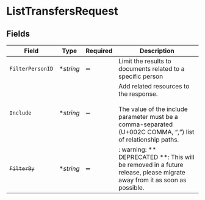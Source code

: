 # ListTransfersRequest


## Fields

| Field                                                                                                                                                  | Type                                                                                                                                                   | Required                                                                                                                                               | Description                                                                                                                                            |
| ------------------------------------------------------------------------------------------------------------------------------------------------------ | ------------------------------------------------------------------------------------------------------------------------------------------------------ | ------------------------------------------------------------------------------------------------------------------------------------------------------ | ------------------------------------------------------------------------------------------------------------------------------------------------------ |
| `FilterPersonID`                                                                                                                                       | **string*                                                                                                                                              | :heavy_minus_sign:                                                                                                                                     | Limit the results to documents related to a specific person                                                                                            |
| `Include`                                                                                                                                              | **string*                                                                                                                                              | :heavy_minus_sign:                                                                                                                                     | Add related resources to the response. <br/><br/>The value of the include parameter must be a comma-separated (U+002C COMMA, “,”) list of relationship paths.<br/> |
| ~~`FilterBy`~~                                                                                                                                         | **string*                                                                                                                                              | :heavy_minus_sign:                                                                                                                                     | : warning: ** DEPRECATED **: This will be removed in a future release, please migrate away from it as soon as possible.                                |